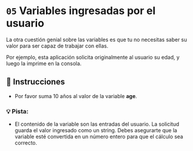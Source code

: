 # `05` Variables ingresadas por el usuario

La otra cuestión genial sobre las variables es que tu no necesitas saber su valor para ser capaz de trabajar con ellas.

Por ejemplo, esta aplicación solicita originalmente al usuario su edad, y luego la imprime en la consola.


## :pencil: Instrucciones

* Por favor suma 10 años al valor de la variable **age**. 


### 💡 Pista:

* El contenido de la variable son las entradas del usuario. La solicitud guarda el valor ingresado como un string. Debes asegurarte que la variable esté convertida en un número entero para que el cálculo sea correcto.